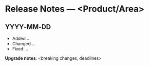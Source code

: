 # Release Notes — <Product/Area>


## YYYY‑MM‑DD
- Added …
- Changed …
- Fixed …


**Upgrade notes**: <breaking changes, deadlines>